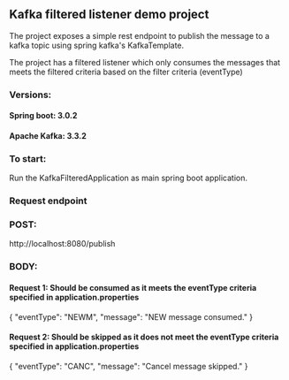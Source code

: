 ## Kafka filtered listener demo project

The project exposes a simple rest endpoint to publish the message to a kafka topic using spring kafka's KafkaTemplate.

The project has a filtered listener which only consumes the messages that meets the filtered criteria based on the filter criteria (eventType)

### Versions:
#### Spring boot: 3.0.2
#### Apache Kafka: 3.3.2


### To start:
Run the KafkaFilteredApplication as main spring boot application.


### Request endpoint
### POST:
http://localhost:8080/publish

### BODY:
#### Request 1: Should be consumed as it meets the eventType criteria specified in application.properties
{
"eventType": "NEWM",
"message": "NEW message consumed."
}

#### Request 2: Should be skipped as it does not meet the eventType criteria specified in application.properties
{
"eventType": "CANC",
"message": "Cancel message skipped."
}



    

